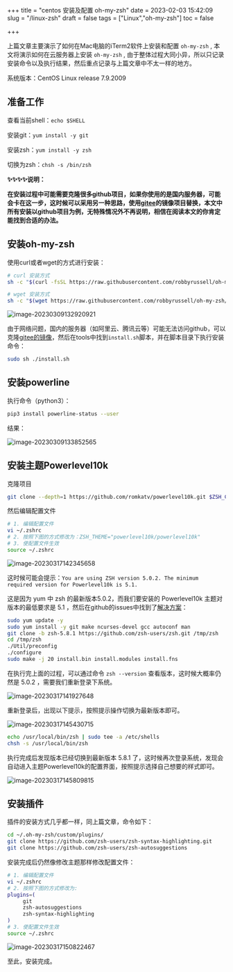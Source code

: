 +++
title = "centos 安装及配置 oh-my-zsh"
date = 2023-02-03 15:42:09
slug = "/linux-zsh"
draft = false
tags = ["Linux","oh-my-zsh"]
toc = false

+++



上篇文章主要演示了如何在Mac电脑的iTerm2软件上安装和配置 `oh-my-zsh` , 本文将演示如何在云服务器上安装 `oh-my-zsh` , 由于整体过程大同小异，所以只记录安装命令以及执行结果，然后重点记录与上篇文章中不太一样的地方。



系统版本：CentOS Linux release 7.9.2009

## 准备工作

查看当前shell：`echo $SHELL`

安装git：`yum install -y git`

安装zsh：`yum install -y zsh`

切换为zsh：`chsh -s /bin/zsh`



**✨✨✨✨说明：**

**在安装过程中可能需要克隆很多github项目，如果你使用的是国内服务器，可能会卡在这一步，这时候可以采用另一种思路，使用[gitee](https://gitee.com/)的镜像项目替换，本文中所有安装以github项目为例，无特殊情况外不再说明，相信在阅读本文的你肯定能找到合适的办法。**

## 安装oh-my-zsh

使用curl或者wget的方式进行安装：

```bash
# curl 安装方式
sh -c "$(curl -fsSL https://raw.githubusercontent.com/robbyrussell/oh-my-zsh/master/tools/install.sh)"

# wget 安装方式
sh -c "$(wget https://raw.githubusercontent.com/robbyrussell/oh-my-zsh/master/tools/install.sh -O -)"
```

<img src="https://kiwi4814-1256211473.cos.ap-nanjing.myqcloud.com/img/image-20230309132920921.webp" alt="image-20230309132920921" />

由于网络问题，国内的服务器（如阿里云、腾讯云等）可能无法访问github，可以克隆[gitee的镜像](https://gitee.com/mirrors/oh-my-zsh)，然后在tools中找到`install.sh`脚本，并在脚本目录下执行安装命令：

```bash
sudo sh ./install.sh
```

## 安装powerline

执行命令（python3）：

```bash
pip3 install powerline-status --user
```

结果：

<img src="https://kiwi4814-1256211473.cos.ap-nanjing.myqcloud.com/img/image-20230309133852565.webp" alt="image-20230309133852565" />



## 安装主题Powerlevel10k

克隆项目

```bash
git clone --depth=1 https://github.com/romkatv/powerlevel10k.git $ZSH_CUSTOM/themes/powerlevel10k
```

然后编辑配置文件

```bash
# 1. 编辑配置文件
vi ~/.zshrc
# 2. 按照下图的方式修改为：ZSH_THEME="powerlevel10k/powerlevel10k"
# 3. 使配置文件生效
source ~/.zshrc
```

<img src="https://kiwi4814-1256211473.cos.ap-nanjing.myqcloud.com/img/image-20230317142345658.webp" alt="image-20230317142345658" />

这时候可能会提示：`You are using ZSH version 5.0.2. The minimum required version for Powerlevel10k is 5.1.`

这是因为 yum 中 zsh 的最新版本5.0.2，而我们要安装的 Powerlevel10k 主题对版本的最低要求是 5.1 ，然后在github的issues中找到了[解决方案](https://github.com/Powerlevel9k/powerlevel9k/issues/1355)：

```bash
sudo yum update -y
sudo yum install -y git make ncurses-devel gcc autoconf man
git clone -b zsh-5.8.1 https://github.com/zsh-users/zsh.git /tmp/zsh
cd /tmp/zsh
./Util/preconfig
./configure
sudo make -j 20 install.bin install.modules install.fns
```

在执行完上面的过程，可以通过命令 `zsh --version` 查看版本，这时候大概率仍然是 5.0.2 ，需要我们重新登录下系统。

<img src="https://kiwi4814-1256211473.cos.ap-nanjing.myqcloud.com/img/image-20230317141927648.webp" alt="image-20230317141927648" />

重新登录后，出现以下提示，按照提示操作切换为最新版本即可。

<img src="https://kiwi4814-1256211473.cos.ap-nanjing.myqcloud.com/img/image-20230317145430715.webp" alt="image-20230317145430715" />

```bash
echo /usr/local/bin/zsh | sudo tee -a /etc/shells
chsh -s /usr/local/bin/zsh
```

执行完成后发现版本已经切换到最新版本 5.8.1 了，这时候再次登录系统，发现会自动进入主题Powerlevel10k的配置界面，按照提示选择自己想要的样式即可。

![image-20230317145809815](https://kiwi4814-1256211473.cos.ap-nanjing.myqcloud.com/img/image-20230317145809815.webp)

## 安装插件

插件的安装方式几乎都一样，同上篇文章，命令如下：

```bash
cd ~/.oh-my-zsh/custom/plugins/
git clone https://github.com/zsh-users/zsh-syntax-highlighting.git
git clone https://github.com/zsh-users/zsh-autosuggestions
```

安装完成后仍然像修改主题那样修改配置文件：

```bash
# 1. 编辑配置文件
vi ~/.zshrc
# 2. 按照下图的方式修改为:
plugins=(
     git
     zsh-autosuggestions
     zsh-syntax-highlighting 
)
# 3. 使配置文件生效
source ~/.zshrc
```

![image-20230317150822467](https://kiwi4814-1256211473.cos.ap-nanjing.myqcloud.com/img/image-20230317150822467.webp)



至此，安装完成。
